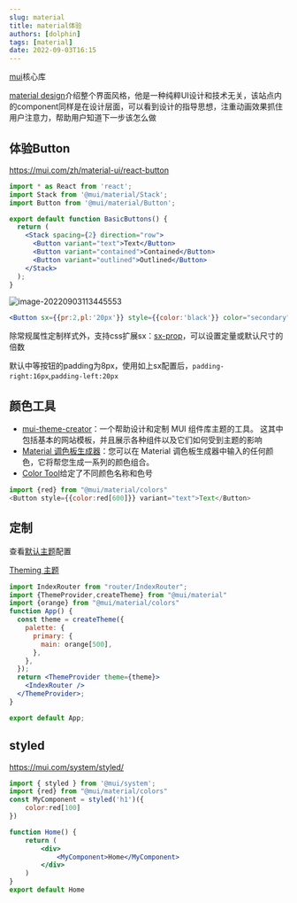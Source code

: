 ```yaml
---
slug: material
title: material体验
authors: [dolphin]
tags: [material]
date: 2022-09-03T16:15
---
```


[mui](https://mui.com/zh/core/)核心库

[material design](https://material.io/design)介绍整个界面风格，他是一种纯粹UI设计和技术无关，该站点内的component同样是在设计层面，可以看到设计的指导思想，注重动画效果抓住用户注意力，帮助用户知道下一步该怎么做

<!--truncate-->

## 体验Button

https://mui.com/zh/material-ui/react-button

```jsx
import * as React from 'react';
import Stack from '@mui/material/Stack';
import Button from '@mui/material/Button';

export default function BasicButtons() {
  return (
    <Stack spacing={2} direction="row">
      <Button variant="text">Text</Button>
      <Button variant="contained">Contained</Button>
      <Button variant="outlined">Outlined</Button>
    </Stack>
  );
}
```

![image-20220903113445553](https://blog-guiyexing.oss-cn-qingdao.aliyuncs.com/blogImg/202209031134603.png!blog.guiyexing)

```jsx
<Button sx={{pr:2,pl:'20px'}} style={{color:'black'}} color="secondary" variant="contained">Contained</Button>
```

除常规属性定制样式外，支持css扩展sx：[sx-prop](https://mui.com/zh/system/getting-started/the-sx-prop/)，可以设置定量或默认尺寸的倍数

默认中等按钮的padding为8px，使用如上sx配置后，`padding-right:16px`,`padding-left:20px`

## 颜色工具

- [mui-theme-creator](https://bareynol.github.io/mui-theme-creator/)：一个帮助设计和定制 MUI 组件库主题的工具。 这其中包括基本的网站模板，并且展示各种组件以及它们如何受到主题的影响
- [Material 调色板生成器](https://material.io/inline-tools/color/)：您可以在 Material 调色板生成器中输入的任何颜色，它将帮您生成一系列的颜色组合。
- [Color Tool](https://material.io/resources/color/#!/?view.left=0&view.right=0&primary.color=9575CD)给定了不同颜色名称和色号

```js
import {red} from "@mui/material/colors"
<Button style={{color:red[600]}} variant="text">Text</Button>
```

## 定制

查看[默认主题](https://mui.com/zh/material-ui/customization/default-theme/)配置

[Theming 主题](https://mui.com/zh/material-ui/customization/theming/)

```jsx
import IndexRouter from "router/IndexRouter";
import {ThemeProvider,createTheme} from "@mui/material"
import {orange} from "@mui/material/colors"
function App() {
  const theme = createTheme({
    palette: {
      primary: {
        main: orange[500],
      },
    },
  });
  return <ThemeProvider theme={theme}>
    <IndexRouter />
  </ThemeProvider>;
}

export default App;
```

## styled

https://mui.com/system/styled/

```jsx
import { styled } from '@mui/system';
import {red} from "@mui/material/colors"
const MyComponent = styled('h1')({
    color:red[100]
})

function Home() {
    return (
        <div>
            <MyComponent>Home</MyComponent>
        </div>
    )
}
export default Home
```